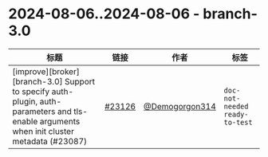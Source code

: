 # 2024-08-06..2024-08-06 - branch-3.0
| 标题 | 链接 | 作者 | 标签 |
| - | :--: | :--: | - |
| [improve][broker][branch-3.0] Support to specify auth-plugin, auth-parameters and tls-enable arguments when init cluster metadata (#23087) | [#23126](https://github.com/apache/pulsar/pull/23126) | [@Demogorgon314](https://github.com/Demogorgon314) | `doc-not-needed` `ready-to-test`  | 
